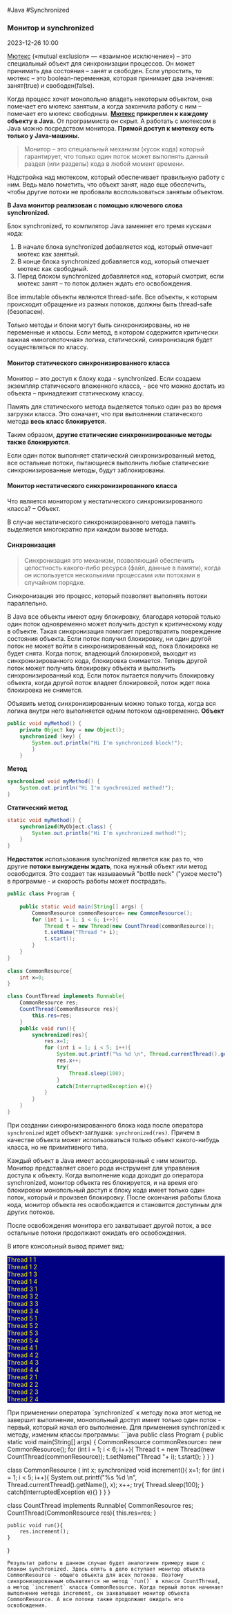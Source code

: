 #Java #Synchronized
### Монитор и synchronized ###

2023-12-26 10:00

[Мютекс](mutex) («mutual exclusion» — «взаимное исключение») – это специальный объект для синхронизации процессов. Он может принимать два состояния – занят и свободен.
Если упростить, то мютекс – это boolean-переменная, которая принимает два значения: занят(true) и свободен(false).

Когда процесс хочет монопольно владеть некоторым объектом, она помечает его мютекс занятым, а когда закончила работу с ним – помечает его мютекс свободным. **[Мютекс](Mutex) прикреплен к каждому объекту в Java.** От программиста он скрыт. А работать с мютексом в Java можно посредством монитора. **Прямой доступ к мютексу есть только у Java-машины.**

>Монитор – это специальный механизм (кусок кода) который гарантирует, что только один поток может выполнять данный раздел (или разделы) кода в любой момент времени.

Надстройка над мютексом, который обеспечивает правильную работу с ним. Ведь мало пометить, что объект занят, надо еще обеспечить, чтобы другие потоки не пробовали воспользоваться занятым объектом.

**В Java монитор реализован с помощью ключевого слова synchronized.**

Блок synchronized, то компилятор Java заменяет его тремя кусками кода:
1. В начале блока synchronized добавляется код, который отмечает мютекс как занятый.
2. В конце блока synchronized добавляется код, который отмечает мютекс как свободный.
3. Перед блоком synchronized добавляется код, который смотрит, если мютекс занят – то поток должен ждать его освобождения.

Все immutable объекты являются thread-safe. Все объекты, к которым происходит обращение из разных потоков, должны быть thread-safe (безопасен).

Только методы и блоки могут быть синхронизированы, но не переменные и классы. Если метод, в котором содержится критически важная «многопоточная» логика, статический, синхронизация будет осуществляться по классу.

#### Монитор статического синхронизированного класса ####

Монитор – это доступ к блоку кода - synchronized. Если создаем экземпляр статического вложенного класса, - все что можно достать из объекта – принадлежит статическому классу.

Память для статического метода выделяется только один раз во время загрузки класса. Это означает, что при выполнении статического метода **весь класс блокируется**.

Таким образом, **другие статические синхронизированные методы также блокируются**.

Если один поток выполняет статический синхронизированный метод, все остальные потоки, пытающиеся выполнить любые статические синхронизированные методы, будут заблокированы.

#### Монитор нестатического синхронизированного класса ####

Что является монитором у нестатического синхронизированного класса? – Объект.

В случае нестатического синхронизированного метода память выделяется многократно при каждом вызове метода.

#### Синхронизация ####

>Синхронизация это механизм, позволяющий обеспечить целостность какого-либо ресурса (файл, данные в памяти), когда он используется несколькими процессами или потоками в случайном порядке.

Синхронизация это процесс, который позволяет выполнять потоки параллельно.

В Java все объекты имеют одну блокировку, благодаря которой только один поток одновременно может получить доступ к критическому коду в объекте. Такая синхронизация помогает предотвратить повреждение состояния объекта. Если поток получил блокировку, ни один другой поток не может войти в синхронизированный код, пока блокировка не будет снята. Когда поток, владеющий блокировкой, выходит из синхронизированного кода, блокировка снимается. Теперь другой поток может получить блокировку объекта и выполнить синхронизированный код. Если поток пытается получить блокировку объекта, когда другой поток владеет блокировкой, поток ждет пока блокировка не снимется.

Объявить метод синхронизированным можно только тогда, когда вся логика внутри него выполняется одним потоком одновременно.
**Объект**
```java
public void myMethod() {
	private Object key = new Object();
	synchronized (key) {
		System.out.println("Hi I'm synchronized block!");
		}
	}
```
**Метод**
```java
synchronized void myMethod() {
	System.out.println("Hi I'm synchronized method!");
}
```
**Статический метод**
```java
static void myMethod() {
	synchronized(MyObject.class) {
		System.out.println("Hi I'm synchronized method!");
	}
}
```
**Недостаток** использования synchronized является как раз то, что другие **потоки вынуждены ждать**, пока нужный объект или метод освободится. Это создает так называемый "bottle neck" ("узкое место") в программе - и скорость работы может пострадать.


```java
public class Program {
 
    public static void main(String[] args) {
        CommonResource commonResource= new CommonResource();
        for (int i = 1; i < 6; i++){
            Thread t = new Thread(new CountThread(commonResource));
            t.setName("Thread "+ i);
            t.start();
        }
    }
}
 
class CommonResource{
    int x=0;
}

class CountThread implements Runnable{
    CommonResource res;
    CountThread(CommonResource res){
        this.res=res;
    }
    public void run(){
        synchronized(res){
            res.x=1;
            for (int i = 1; i < 5; i++){
                System.out.printf("%s %d \n", Thread.currentThread().getName(), res.x);
                res.x++;
                try{
                    Thread.sleep(100);
                }
                catch(InterruptedException e){}
            }
        }
    }
}
```
При создании синхронизированного блока кода после оператора `synchronized` идет объект-заглушка: `synchronized(res)`. Причем в качестве объекта может использоваться только объект какого-нибудь класса, но не примитивного типа.

Каждый объект в Java имеет ассоциированный с ним монитор. Монитор представляет своего рода инструмент для управления доступа к объекту. Когда выполнение кода доходит до оператора synchronized, монитор объекта res блокируется, и на время его блокировки монопольный доступ к блоку кода имеет только один поток, который и произвел блокировку. После окончания работы блока кода, монитор объекта res освобождается и становится доступным для других потоков.

После освобождения монитора его захватывает другой поток, а все остальные потоки продолжают ожидать его освобождения.

В итоге консольный вывод примет вид:
<p style="background-color: navy; color: yellow">
Thread 1 1<br>
Thread 1 2<br>
Thread 1 3<br>
Thread 1 4<br>
Thread 3 1<br> 
Thread 3 2<br>
Thread 3 3<br>
Thread 3 4<br>
Thread 5 1 <br>
Thread 5 2<br>
Thread 5 3<br>
Thread 5 4<br>
Thread 4 1<br>
Thread 4 2<br>
Thread 4 3<br>
Thread 4 4<br>
Thread 2 1 <br>
Thread 2 2<br>
Thread 2 3<br>
Thread 2 4</p>
При применении оператора `synchronized` к методу пока этот метод не завершит выполнение, монопольный доступ имеет только один поток - первый, который начал его выполнение. Для применения synchronized к методу, изменим классы программы:
```java
public class Program {
    public static void main(String[] args) {
        CommonResource commonResource= new CommonResource();
        for (int i = 1; i < 6; i++){             
            Thread t = new Thread(new CountThread(commonResource));
            t.setName("Thread "+ i);
            t.start();
        }
    }
}
 
class CommonResource {
    int x;
    synchronized void increment(){
        x=1;
        for (int i = 1; i < 5; i++){
            System.out.printf("%s %d \n", Thread.currentThread().getName(), x);
            x++;
            try{
                Thread.sleep(100);
            }
            catch(InterruptedException e){}
        }
    }
}
 
class CountThread implements Runnable{
    CommonResource res;
    CountThread(CommonResource res){
        this.res=res;
    }
     
    public void run(){
        res.increment();
    }
}
```
Результат работы в данном случае будет аналогичен примеру выше с блоком synchronized. Здесь опять в дело вступает монитор объекта CommonResource - общего объекта для всех потоков. Поэтому синхронизированным объявляется не метод `run()` в классе CountThread, а метод `increment` класса CommonResource. Когда первый поток начинает выполнение метода increment, он захватывает монитор объекта CommonResource. А все потоки также продолжают ожидать его освобождения.